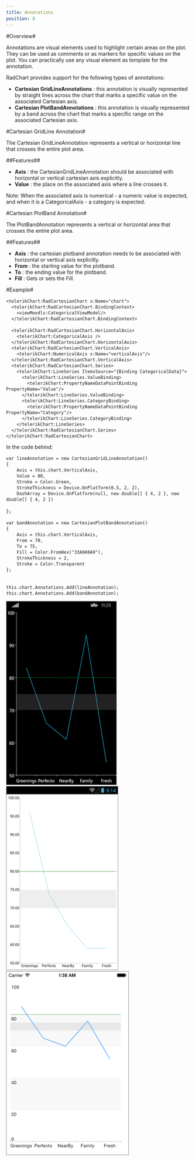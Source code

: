 ```yaml
---
title: Annotations
position: 8
---
```


#Overview#

Annotations are visual elements used to highlight certain areas on the plot. They can be used as comments or as markers for specific values on the plot. You can practically use any visual element as template for the annotation.

RadChart provides support for the following types of annotations:

- **Cartesian GridLineAnnotations** : this annotation is visually represented by straight lines across the chart that marks a specific value on the associated Cartesian axis.
- **Cartesian PlotBandAnnotations** : this annotation is visually represented by a band across the chart that marks a specific range on the associated Cartesian axis.

#Cartesian GridLine Annotation#

The Cartesian GridLineAnnotation represents a vertical or horizontal line that crosses the entire plot area.

##Features##

- **Axis** : the CartesianGridLineAnnotation should be associated with horizontal or vertical cartesian axis explicitly.
- **Value** : the place on the associated axis where a line crosses it.

Note: When the associated axis is numerical - a numeric value is expected, and when it is a CategoricalAxis - a category is expected.

 

#Cartesian PlotBand Annotation#

The PlotBandAnnotation represents a vertical or horizontal area that crosses the entire plot area.  

##Features##

- **Axis** : the cartesian plotband annotation needs to be associated with horizontal or vertical axis explicitly.
- **From** : the starting value for the plotband.
- **To** : the ending value for the plotband.
- **Fill** :  Gets or sets the Fill. 

#Example#

    <telerikChart:RadCartesianChart x:Name="chart">
      <telerikChart:RadCartesianChart.BindingContext>
        <viewMoedls:CategoricalViewModel/>
      </telerikChart:RadCartesianChart.BindingContext>
	  
      <telerikChart:RadCartesianChart.HorizontalAxis>
        <telerikChart:CategoricalAxis />
      </telerikChart:RadCartesianChart.HorizontalAxis>
      <telerikChart:RadCartesianChart.VerticalAxis>
        <telerikChart:NumericalAxis x:Name="verticalAxis"/>
      </telerikChart:RadCartesianChart.VerticalAxis>
      <telerikChart:RadCartesianChart.Series>
        <telerikChart:LineSeries ItemsSource="{Binding CategoricalData}">
          <telerikChart:LineSeries.ValueBinding>
            <telerikChart:PropertyNameDataPointBinding PropertyName="Value"/>
          </telerikChart:LineSeries.ValueBinding>
          <telerikChart:LineSeries.CategoryBinding>
            <telerikChart:PropertyNameDataPointBinding PropertyName="Category"/>
          </telerikChart:LineSeries.CategoryBinding>
        </telerikChart:LineSeries>
      </telerikChart:RadCartesianChart.Series>
    </telerikChart:RadCartesianChart>

In the code behind: 

	var lineAnnotation = new CartesianGridLineAnnotation()
	{
	    Axis = this.chart.VerticalAxis, 
	    Value = 80,
	    Stroke = Color.Green,
	    StrokeThickness = Device.OnPlatform(0.5, 2, 2),
	    DashArray = Device.OnPlatform(null, new double[] { 4, 2 }, new double[] { 4, 2 })
	
	};
	
	var bandAnnotation = new CartesianPlotBandAnnotation()
	{
	    Axis = this.chart.VerticalAxis,
	    From = 70,
	    To = 75,
	    Fill = Color.FromHex("33A9A9A9"),
	    StrokeThickness = 2,
	    Stroke = Color.Transparent
	};
	
	
	this.chart.Annotations.Add(lineAnnotation);
	this.chart.Annotations.Add(bandAnnotation);

![Annotations Windows Phone](chart-annotations-WP.png)
![Annotations Windows Phone](chart-annotations-andro.png)
![Annotations Windows Phone](chart-annotations-iOS.png)